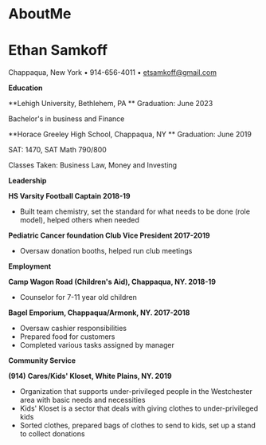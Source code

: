 # AboutMe
# Ethan Samkoff

Chappaqua, New York • 914-656-4011 • [etsamkoff@gmail.com](mailto:etsamkoff@gmail.com)



**Education**

**Lehigh University, Bethlehem, PA                                               ** Graduation: June 2023

Bachelor&#39;s in business and Finance

**Horace Greeley High School, Chappaqua, NY                                       ** Graduation: June 2019

SAT: 1470, SAT Math 790/800

Classes Taken: Business Law, Money and Investing



**Leadership**

**HS Varsity Football Captain 2018-19**

- Built team chemistry, set the standard for what needs to be done (role model), helped others when needed

**Pediatric Cancer foundation Club Vice President 2017-2019**

- Oversaw donation booths, helped run club meetings



**Employment**

**Camp Wagon Road (Children&#39;s Aid), Chappaqua, NY. 2018-19**

- Counselor for 7-11 year old children

**Bagel Emporium, Chappaqua/Armonk, NY. 2017-2018**

- Oversaw cashier responsibilities
- Prepared food for customers
- Completed various tasks assigned by manager



**Community Service**

**(914)**  **Cares/Kids&#39; Kloset, White Plains, NY. 2019**

- Organization that supports under-privileged people in the Westchester area with basic needs and necessities
- Kids&#39; Kloset is a sector that deals with giving clothes to under-privileged kids
- Sorted clothes, prepared bags of clothes to send to kids, set up a stand to collect donations